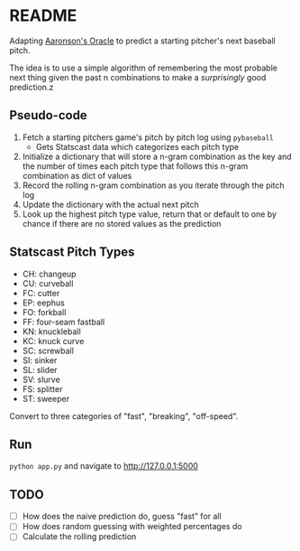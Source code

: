 # README

Adapting [Aaronson's Oracle](https://github.com/elsehow/aaronson-oracle/blob/master/README.md) to predict a starting pitcher's next baseball pitch.

The idea is to use a simple algorithm of remembering the most probable next thing given the past n combinations to make a *surprisingly* good prediction.z

## Pseudo-code

1. Fetch a starting pitchers game's pitch by pitch log using `pybaseball`
    * Gets Statscast data which categorizes each pitch type
1. Initialize a dictionary that will store a n-gram combination as the key and the number of times each pitch type that follows this n-gram combination as dict of values
1. Record the rolling n-gram combination as you iterate through the pitch log
1. Update the dictionary with the actual next pitch
1. Look up the highest pitch type value, return that or default to one by chance if there are no stored values as the prediction

## Statscast Pitch Types

* CH: changeup
* CU: curveball
* FC: cutter
* EP: eephus
* FO: forkball
* FF: four-seam fastball
* KN: knuckleball
* KC: knuck curve
* SC: screwball
* SI: sinker
* SL: slider
* SV: slurve
* FS: splitter
* ST: sweeper

Convert to three categories of "fast", "breaking", "off-speed".

## Run

`python app.py` and navigate to <http://127.0.0.1:5000>

## TODO

* [ ] How does the naive prediction do, guess "fast" for all
* [ ] How does random guessing with weighted percentages do
* [ ] Calculate the rolling prediction
